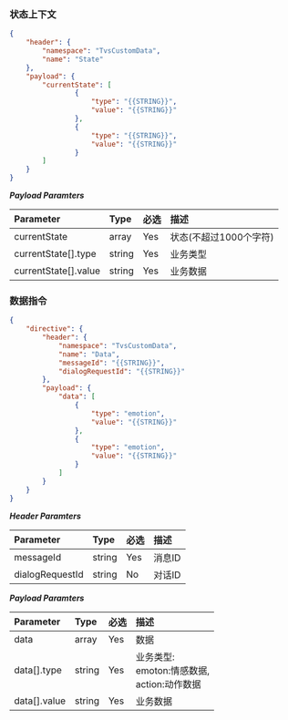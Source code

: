 ### 状态上下文
```json
{
	"header": {
		"namespace": "TvsCustomData",
		"name": "State"
	},
	"payload": {
		"currentState": [
				{
					"type": "{{STRING}}",
					"value": "{{STRING}}"
				},
				{
					"type": "{{STRING}}",
					"value": "{{STRING}}"
				}
		]
	}
}
```

***Payload Paramters***

|	Parameter					|	Type		|	必选	|	描述										|
|	:---------------------------	|	:--------	|	:-----	|	:---------------------------------------	|
|	currentState				|	array		|	Yes	|	状态(不超过1000个字符)			|
|	currentState[].type		|	string	|	Yes	|	业务类型								|
|	currentState[].value	|	string	|	Yes	|	业务数据								|

### 数据指令
```json
{
    "directive": {
        "header": {
            "namespace": "TvsCustomData",
            "name": "Data",
            "messageId": "{{STRING}}",
            "dialogRequestId": "{{STRING}}"
        },
        "payload": {
            "data": [
				{
					"type": "emotion",
					"value": "{{STRING}}"
				},
				{
					"type": "emotion",
					"value": "{{STRING}}"
				}
			]
        }
    }
}
```

***Header Paramters***

|    Parameter          	|    Type    	|    必选	|    描述                         	|
|    :-------------------    	|    :-------- 	|    :-----	|    :-------------------------------- 	|
|    messageId          	|    string   	|    Yes 	|    消息ID                        	|
|    dialogRequestId  	|    string  	|    No  	|    对话ID                        	|


***Payload Paramters***

|    Parameter                    	|    Type    	|    必选	|    描述                                                	|
|    :-------------------------------  	|    :-------- 	|    :----- 	|    :-----------------------------------------------------	|
|    data                            	|    array  	|    Yes	|    数据                        							|
|    data[].type                	|    string  	|    Yes 	|    业务类型:<br>emoton:情感数据,<br>action:动作数据|
|    data[].value                	|    string  	|    Yes 	|    业务数据                          					|